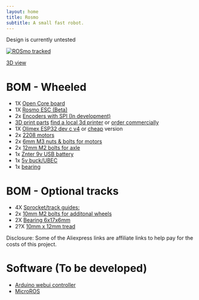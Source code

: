 ```yaml
---
layout: home
title: Rosmo
subtitle: A small fast robot.
---
```


Design is currently untested

 [![ROSmo tracked](https://github.com/rosmo-robot/rosmo-robot.github.io/blob/master/assets/img/track_mode_v1.png?raw=true)](https://gmail1605635.autodesk360.com/g/shares/SH9285eQTcf875d3c539d1add2f1be46e456)


[3D view](https://gmail1605635.autodesk360.com/g/shares/SH9285eQTcf875d3c539d1add2f1be46e456)

# BOM - Wheeled

* 1X [Open Core board](https://github.com/rosmo-robot/Open-Core-M5stack#readme)
* 1X [Rosmo ESC (Beta)](https://github.com/rosmo-robot/Rosmo_ESC#readme)
* 2x [Encoders with SPI (In development)](https://github.com/rosmo-robot/Rosmo_ESC/issues/10#issuecomment-1004394146) 
* [3D print parts](https://github.com/rosmo-robot/Rosmo_3D/tree/main/v1_wheeled/3D_Print) [find a local 3d printer](https://www.prusaprinters.org/world) or [order commercially](https://craftcloud3d.com/offer/fe3619b0-f710-4639-9112-3a63e40b91a9?utm_campaign=shareable_cart)
*  1X [Olimex ESP32 dev c v4](https://www.olimex.com/Products/IoT/ESP32/ESP32-DevKit-LiPo/open-source-hardware) or [cheap](https://www.aliexpress.com/item/1005001838731651.html) version
*	2x [2208 motors](https://de.aliexpress.com/item/32788292207.html?gatewayAdapt=glo2deu)
*	2x [6mm M3 nuts & bolts for motors](https://s.click.aliexpress.com/e/_AlVRyU)
*	2x [12mm M2 bolts for axle](https://www.aliexpress.com/item/32810872544.html)
* 1x [Znter 9v USB battery](https://s.click.aliexpress.com/e/_ABWOhg)
* 1x [5v buck/UBEC](https://s.click.aliexpress.com/e/_AkvImi)
* 1x [bearing](https://s.click.aliexpress.com/e/_AU9eNm)



# BOM - Optional tracks

* 4X [Sprocket/track guides:](https://s.click.aliexpress.com/e/_AcQWlI)
*	2x [10mm M2 bolts for additonal wheels](https://www.aliexpress.com/item/1005003325451662.html)
*	2X [Bearing 6x17x6mm](https://s.click.aliexpress.com/e/_9ADP3c)
* 2?X [10mm x 12mm tread](https://www.aliexpress.com/item/4000831116641.html)

Disclosure: Some of the Aliexpress links are affiliate links to help pay for the costs of this project.

# Software (To be developed)

* [Arduino webui controller](https://github.com/rosmo-robot/Arduino-webui-rover-tank)
* [MicroROS](https://github.com/rosmo-robot/Rosmo_ROS2_Diffdrive#readme)
